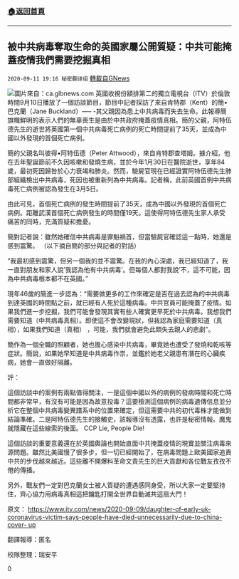 ###  [:house:返回首頁](https://github.com/ourhimalayas/txt)
---

## 被中共病毒奪取生命的英國家屬公開質疑：中共可能掩蓋疫情我們需要挖掘真相
`2020-09-11 19:16 秘密翻译组` [轉載自GNews](https://gnews.org/zh-hant/348967/)

![](https://s3.amazonaws.com/gnews-media-offload/wp-content/uploads/2020/09/11131035/1599842480437.jpg)圖片來自：ca.glbnews.com 
英國收視份額排第二的獨立電視台（ITV）於倫敦時間9月10日播放了一個訪談節目，節目中記者採訪了來自肯特郡（Kent）的簡•巴克蘭（Jane Buckland）—– -其父親因為患上中共病毒而失去生命。此報導簡旗幟鮮明的表示人們的無辜喪生是由於中共政府掩蓋疫情真相。簡的父親，阿特伍德先生的逝世將英國第一個中共病毒死亡病例的死亡時間提前了35天，並成為中國以外發現的首個死亡病例。

簡的父親名叫彼得•阿特伍德（Peter Attwood），來自肯特郡查塔姆。據介紹，他在去年聖誕節前不久因咳嗽和發燒生病，並於今年1月30日在醫院逝世，享年84歲，最初死因歸咎於心力衰竭和肺炎。然而，驗屍官現在已經證實阿特伍德先生肺部組織檢出中共病毒，死因也被重新列為中共病毒。記者稱，此前英國首例中共病毒死亡病例被認為發生在3月5日。

由此可見，首個死亡病例的發生時間提前了35天，成為中國以外發現的首個死亡病例。距離武漢首個死亡病例發生的時間僅19天。這使得阿特伍德先生家人承受痛苦的同時，充滿質疑和擔憂。

簡對記者說：雖然她確信中共病毒是罪魁禍首，但當驗屍官確認這一點時，她還是感到震驚。 （以下摘自簡的部分與記者的對話）

“我最初感到震驚，但另一個我的並不震驚。在我的內心深處，我已經知道了，我一直對朋友和家人說’我認為他有中共病毒’。但每個人都對我說’不，這不可能，因為中共病毒根本都不在英國。”

現年46歲的簡進一步認為：“需要做更多的工作來確定是否在過去認為的中共病毒到達英國的時間點之前，就已經有人死於這種病毒。中共官員可能掩蓋了疫情。如果我們進一步挖掘，我們可能會發現其實有些人確實更早死於中共病毒。我想我們需要知道（中共病毒真相）。即使這不會改變現狀，但我認為家庭需要知道（真相），如果我們知道（真相） ，可能，我們就會避免此類失去親人的悲劇”。

簡作為一個全職的照顧者，她也擔心感染中共病毒，畢竟她也遭受了發燒和乾咳等症狀。簡說，如果她早知道是中共病毒作祟，並鑑於她老父親患有潛在的心臟疾病，她會一直做好隔離。

評：

這個訪談中的案例有兩點值得關注，一是這個中國以外的病例的發病時間和死亡時間都非常早，有沒有可能是因為故意投毒？這要檢測這個病例的病毒遺傳信息並分析它在整個中共病毒變異譜系中的位置來確定，但這需要中共的初代毒株才能做到結論準確。二是阿特伍德先生的接觸史，該報導沒有透露，也許是秘密情報。魔鬼就隱藏在這些線索的後面。 CCP Lie, People Die!

這個訪談的重要意義還在於英國輿論也開始直面中共掩蓋疫情的現實並關注病毒來源問題。雖然比美國慢了很多步，但一切已經開始了，在病毒問題上歐美國家追責中共的步伐越來越近。這些離不開爆料革命文貴先生的巨大貢獻和各位戰友孜孜不倦的傳播。

另外，戰友們一定對巴克蘭女士被人質疑的遭遇感同身受，所以大家一定要堅持住，齊心協力用病毒真相這把鑰匙打開全世界自動滅共這扇大門！

原文： [https://www.itv.com/news/2020-09-09/daughter-of-early-uk-coronavirus-victim-says-people-have-died-unnecessarily-due-to-china-cover- up](https://www.itv.com/news/2020-09-09/daughter-of-early-uk-coronavirus-victim-says-people-have-died-unnecessarily-due-to-china-cover-up)

翻譯報導：匿名

校隊整理：瑞安平

0
